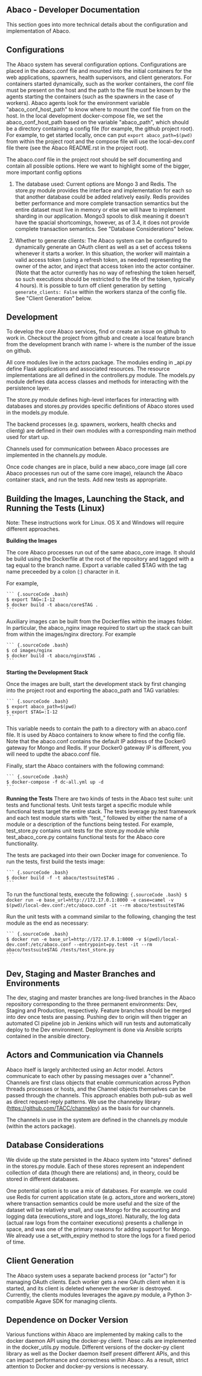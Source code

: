 
Abaco - Developer Documentation
-------------------------------

This section goes into more technical details about the configuration and implementation of Abaco.


Configurations
--------------
The Abaco system has several configuration options. Configurations are placed in the abaco.conf file and
mounted into the initial containers for the web applications, spawners, health supervisors, and client generators.
For containers started dynamically, such as the worker containers, the conf file must be present on the host
and the path to the file must be known by the agents starting the containers (such as the spawners in the case of
workers). Abaco agents look for the environment variable "abaco_conf_host_path" to know where to mount the conf
file from on the host. In the local development docker-compose file, we set the abaco_conf_host_path based on the
variable "abaco_path", which should be a directory containing a config file (for example, the github project
root). For example, to get started locally, once can put `export abaco_path=$(pwd)` from within the project
root and the compose file will use the local-dev.conf file there (see the Abaco README.rst in the project root).

The abaco.conf file in the project root should be self documenting and contain all possible options. Here we want
to highlight some of the bigger, more important config options

1) The database used: Current options are Mongo 3 and Redis. The store.py module provides the interface and
implementation for each so that another database could be added relatively easily. Redis provides better
performance and more complete transaction semantics but the entire dataset must live in memory or else
we will have to implement sharding in our application. Mongo3 spools to disk meaning it doesn't have the spacial
shortcomings, however, as of 3.4, it does not provide complete transaction semantics. See "Database Considerations"
below.

2) Whether to generate clients: The Abaco system can be configured to dynamically generate an OAuth client as well as
a set of access tokens whenever it starts a worker. In this situation, the worker will maintain a valid access token
(using a refresh token, as needed) representing the owner of the actor, and inject that access token into the actor
container. (Note that the actor currently has no way of refreshing the token herself, so such executions should be
restricted to the life of the token, typically 4 hours). It is possible to turn off client generation by setting
`generate_clients: False` within the workers stanza of the config file. See "Client Generation" below.



Development
-----------

To develop the core Abaco services, find or create an issue on github to work in. Checkout the project from github and
create a local feature branch from the development branch with name I-<issue number> where <issue number> is the number
of the issue on github.

All core modules live in the actors package. The modules ending in _api.py define Flask applications
 and associated resources. The resource implementations are all defined in the controllers.py module. The models.py
 module defines data access classes and methods for interacting with the persistence layer.

The store.py module defines high-level interfaces for interacting with databases and stores.py provides specific
definitions of Abaco stores used in the models.py module.

The backend processes (e.g. spawners, workers, health checks and clientg) are defined in their own modules with a
 corresponding main method used for start up.

Channels used for communication between Abaco processes are implemented in the channels.py module.

Once code changes are in place, build a new abaco_core image (all core Abaco processes run out of the same
core image), relaunch the Abaco container stack, and run the tests. Add new tests as appropriate.

Building the Images, Launching the Stack, and Running the Tests (Linux)
-----------------------------------------------------------------------
Note: These instructions work for Linux. OS X and Windows will require different approaches.

**Building the Images**

The core Abaco processes run out of the same abaco_core image. It should be build using the Dockerfile at the root
of the repository and tagged with a tag equal to the branch name. Export a variable called $TAG with the tag name
preceeded by a colon (:) character in it.

For example,

    ``` {.sourceCode .bash}
    $ export TAG=:I-12
    $ docker build -t abaco/core$TAG .
    ```
Auxiliary images can be built from the Dockerfiles within the images folder. In particular, the abaco_nginx image required
to start up the stack can built from within the images/nginx directory. For example

    ``` {.sourceCode .bash}
    $ cd images/nginx
    $ docker build -t abaco/nginx$TAG .
    ```

**Starting the Development Stack**

Once the images are built, start the development stack by first changing into the project root and
exporting the abaco_path and TAG variables:

    ``` {.sourceCode .bash}
    $ export abaco_path=$(pwd)
    $ export $TAG=:I-12
    ```
This variable needs to contain the path to a directory with an abaco.conf file. It is used by Abaco containers to
know where to find the config file. Note that the abaco.conf contains the default IP address of the Docker0 gateway for
Mongo and Redis. If your Docker0 gateway IP is different, you will need to updte the abaco.conf file.

Finally, start the Abaco containers with the following command:

    ``` {.sourceCode .bash}
    $ docker-compose -f dc-all.yml up -d
    ```

**Running the Tests**
There are two kinds of tests in the Abaco test suite: unit tests and functional tests. Unit tests target a specific
module while functional tests target the entire stack. The tests leverage py.test framework and each test module starts
with "test_" followed by either the name of a module or a description of the functions being tested. For example,
test_store.py contains unit tests for the store.py module while test_abaco_core.py contains functional tests for
the Abaco core functionality.

The tests are packaged into their own Docker image for convenience. To run the tests, first build the tests image:

    ``` {.sourceCode .bash}
    $ docker build -f -t abaco/testsuite$TAG .
    ```

To run the functional tests, execute the following:
    ``` {.sourceCode .bash}
    $ docker run -e base_url=http://172.17.0.1:8000 -e case=camel -v $(pwd)/local-dev.conf:/etc/abaco.conf -it --rm abaco/testsuite$TAG
    ```

Run the unit tests with a command similar to the following, changing the test module as the end as necessary:

    ``` {.sourceCode .bash}
    $ docker run -e base_url=http://172.17.0.1:8000 -v $(pwd)/local-dev.conf:/etc/abaco.conf --entrypoint=py.test -it --rm abaco/testsuite$TAG /tests/test_store.py
    ```

Dev, Staging and Master Branches and Environments
-------------------------------------------------
The dev, staging and master branches are long-lived branches in the Abaco repository corresponding to the three
permanent environments: Dev, Staging and Production, respectively. Feature branches should be merged into dev
once tests are passing. Pushing dev to origin will then trigger an automated CI pipeline job in Jenkins which
will run tests and automatically deploy to the Dev environment. Deployment is done via Ansible scripts contained
in the ansible directory.


Actors and Communication via Channels
-------------------------------------

Abaco itself is largely architected using an Actor model. Actors communicate to each other by passing messages over
a "channel". Channels are first class objects that enable communication across Python threads processes or hosts, and
the Channel objects themselves can be passed through the channels. This approach enables both pub-sub as well as
direct request-reply patterns. We use the channelpy library (https://github.com/TACC/channelpy) as the basis for our
channels.

The channels in use in the system are defined in the channels.py module (within the actors package).


Database Considerations
-----------------------

We divide up the state persisted in the Abaco system into "stores" defined in the stores.py module. Each of
these stores represent an independent collection of data (though there are relations) and, in theory, could be
stored in different databases.

One potential option is to use a mix of databases. For example. we could use Redis for current application state
(e.g. actors_store and workers_store) where transaction semantics could be more useful and the size of the
dataset will be relatively small, and use Mongo for the accounting and logging data (executions_store and
logs_store). Naturally, the log data (actual raw logs from the container executions) presents a challenge in
space, and was one of the primary reasons for adding support for Mongo. We already use a set_with_expiry method
to store the logs for a fixed period of time.


Client Generation
-----------------

The Abaco system uses a separate backend process (or "actor") for managing OAuth clients. Each worker gets a new
OAuth client when it is started, and its client is deleted whenever the worker is destroyed. Currently, the clients
modules leverages the agave.py module, a Python 3-compatible Agave SDK for managing clients.


Dependence on Docker Version
----------------------------

Various functions within Abaco are implemented by making calls to the docker daemon API using the docker-py client.
These calls are implemented in the docker_utils.py module. Different versions of the docker-py client library as
well as the Docker daemon itself present different APIs, and this can impact performance and correctness within
Abaco. As a result, strict attention to Docker and docker-py versions is necessary.
